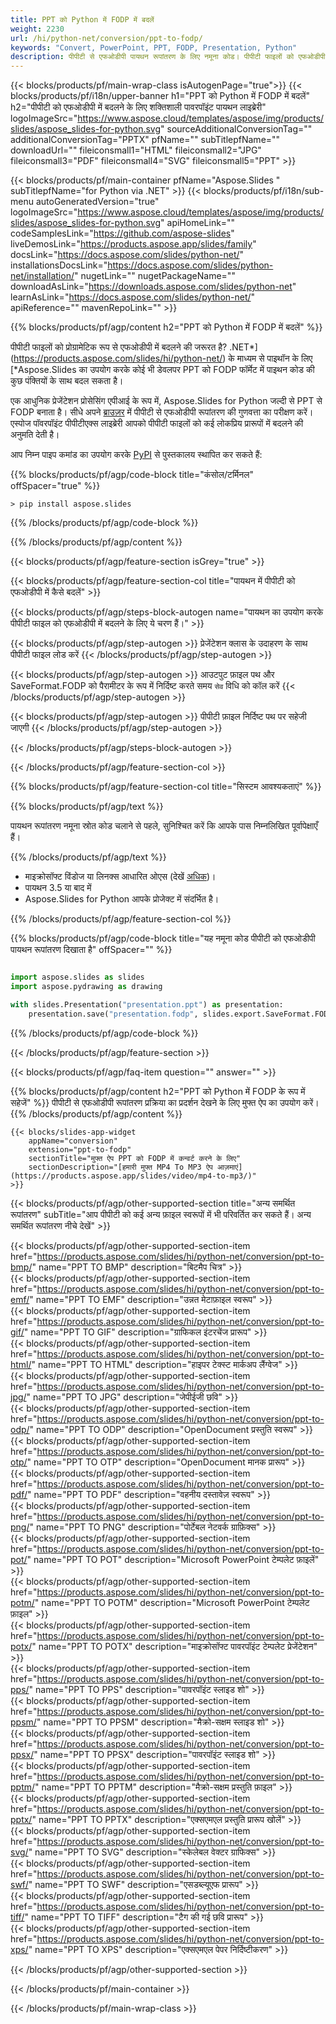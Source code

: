 ```yaml
---
title: PPT को Python में FODP में बदलें
weight: 2230
url: /hi/python-net/conversion/ppt-to-fodp/ 
keywords: "Convert, PowerPoint, PPT, FODP, Presentation, Python"
description: पीपीटी से एफओडीपी पायथन रूपांतरण के लिए नमूना कोड। पीपीटी फाइलों को एफओडीपी फाइलों में बदलने के लिए पावरपॉइंट पायथन एपीआई का उपयोग करें।
---
```


{{< blocks/products/pf/main-wrap-class isAutogenPage="true">}}
{{< blocks/products/pf/i18n/upper-banner h1="PPT को Python में FODP में बदलें" h2="पीपीटी को एफओडीपी में बदलने के लिए शक्तिशाली पावरपॉइंट पायथन लाइब्रेरी" logoImageSrc="https://www.aspose.cloud/templates/aspose/img/products/slides/aspose_slides-for-python.svg" sourceAdditionalConversionTag="" additionalConversionTag="PPTX" pfName="" subTitlepfName="" downloadUrl="" fileiconsmall1="HTML" fileiconsmall2="JPG" fileiconsmall3="PDF" fileiconsmall4="SVG" fileiconsmall5="PPT" >}}

{{< blocks/products/pf/main-container pfName="Aspose.Slides " subTitlepfName="for Python via .NET" >}}
{{< blocks/products/pf/i18n/sub-menu autoGeneratedVersion="true" logoImageSrc="https://www.aspose.cloud/templates/aspose/img/products/slides/aspose_slides-for-python.svg" apiHomeLink="" codeSamplesLink="https://github.com/aspose-slides" liveDemosLink="https://products.aspose.app/slides/family" docsLink="https://docs.aspose.com/slides/python-net/" installationsDocsLink="https://docs.aspose.com/slides/python-net/installation/" nugetLink="" nugetPackageName="" downloadAsLink="https://downloads.aspose.com/slides/python-net" learnAsLink="https://docs.aspose.com/slides/python-net/" apiReference="" mavenRepoLink="" >}}

{{% blocks/products/pf/agp/content h2="PPT को Python में FODP में बदलें" %}}

पीपीटी फाइलों को प्रोग्रामेटिक रूप से एफओडीपी में बदलने की जरूरत है? .NET*](https://products.aspose.com/slides/hi/python-net/) के माध्यम से पाइथॉन के लिए [*Aspose.Slides का उपयोग करके कोई भी डेवलपर PPT को FODP फॉर्मेट में पाइथन कोड की कुछ पंक्तियों के साथ बदल सकता है।

एक आधुनिक प्रेजेंटेशन प्रोसेसिंग एपीआई के रूप में, Aspose.Slides for Python जल्दी से PPT से FODP बनाता है। सीधे अपने [ब्राउज़र](https://products.aspose.app/slides/conversion) में पीपीटी से एफओडीपी रूपांतरण की गुणवत्ता का परीक्षण करें। एस्पोज पॉवरपॉइंट पीपीटीएक्स लाइब्रेरी आपको पीपीटी फाइलों को कई लोकप्रिय प्रारूपों में बदलने की अनुमति देती है।

आप निम्न पाइप कमांड का उपयोग करके [PyPI](https://pypi.org/project/Aspose.Slides/) से पुस्तकालय स्थापित कर सकते हैं:

{{% blocks/products/pf/agp/code-block title="कंसोल/टर्मिनल" offSpacer="true" %}}

```console
> pip install aspose.slides

```

{{% /blocks/products/pf/agp/code-block %}}

{{% /blocks/products/pf/agp/content %}}

{{< blocks/products/pf/agp/feature-section isGrey="true" >}}

{{< blocks/products/pf/agp/feature-section-col title="पायथन में पीपीटी को एफओडीपी में कैसे बदलें" >}}

{{< blocks/products/pf/agp/steps-block-autogen name="पायथन का उपयोग करके पीपीटी फाइल को एफओडीपी में बदलने के लिए ये चरण हैं।" >}}

{{< blocks/products/pf/agp/step-autogen >}}
प्रेजेंटेशन क्लास के उदाहरण के साथ पीपीटी फाइल लोड करें
{{< /blocks/products/pf/agp/step-autogen >}}

{{< blocks/products/pf/agp/step-autogen >}}
आउटपुट फ़ाइल पथ और SaveFormat.FODP को पैरामीटर के रूप में निर्दिष्ट करते समय `सेव` विधि को कॉल करें
{{< /blocks/products/pf/agp/step-autogen >}}

{{< blocks/products/pf/agp/step-autogen >}}
पीपीटी फ़ाइल निर्दिष्ट पथ पर सहेजी जाएगी
{{< /blocks/products/pf/agp/step-autogen >}}

{{< /blocks/products/pf/agp/steps-block-autogen >}}

{{< /blocks/products/pf/agp/feature-section-col >}}

{{% blocks/products/pf/agp/feature-section-col title="सिस्टम आवश्यकताएं" %}}

{{% blocks/products/pf/agp/text %}}

 पायथन रूपांतरण नमूना स्रोत कोड चलाने से पहले, सुनिश्चित करें कि आपके पास निम्नलिखित पूर्वापेक्षाएँ हैं।

{{% /blocks/products/pf/agp/text %}}

- माइक्रोसॉफ्ट विंडोज या लिनक्स आधारित ओएस (देखें [अधिक](https://docs.aspose.com/slides/python-net/system-requirements/))।
- पायथन 3.5 या बाद में
- Aspose.Slides for Python आपके प्रोजेक्ट में संदर्भित है।

{{% /blocks/products/pf/agp/feature-section-col %}}

{{% blocks/products/pf/agp/code-block title="यह नमूना कोड पीपीटी को एफओडीपी पायथन रूपांतरण दिखाता है" offSpacer="" %}}

```py

import aspose.slides as slides
import aspose.pydrawing as drawing

with slides.Presentation("presentation.ppt") as presentation:
    presentation.save("presentation.fodp", slides.export.SaveFormat.FODP)

```
{{% /blocks/products/pf/agp/code-block %}}

{{< /blocks/products/pf/agp/feature-section >}}

{{< blocks/products/pf/agp/faq-item question="" answer="" >}}
 
{{% blocks/products/pf/agp/content h2="PPT को Python में FODP के रूप में सहेजें" %}}
पीपीटी से एफओडीपी रूपांतरण प्रक्रिया का प्रदर्शन देखने के लिए मुफ्त ऐप का उपयोग करें। 
{{% /blocks/products/pf/agp/content %}}

<!-- aboutfile Starts -->

<!-- aboutfile Ends -->

    {{< blocks/slides-app-widget 
        appName="conversion"
        extension="ppt-to-fodp"
        sectionTitle="मुफ्त ऐप PPT को FODP में कन्वर्ट करने के लिए" 
        sectionDescription="[हमारी मुफ्त MP4 To MP3 ऐप आज़माएं](https://products.aspose.app/slides/video/mp4-to-mp3/)" 
    >}}
    
{{< blocks/products/pf/agp/other-supported-section title="अन्य समर्थित रूपांतरण" subTitle="आप पीपीटी को कई अन्य फ़ाइल स्वरूपों में भी परिवर्तित कर सकते हैं। अन्य समर्थित रूपांतरण नीचे देखें" >}}

{{< blocks/products/pf/agp/other-supported-section-item href="https://products.aspose.com/slides/hi/python-net/conversion/ppt-to-bmp/" name="PPT TO BMP" description="बिटमैप चित्र" >}}  
{{< blocks/products/pf/agp/other-supported-section-item href="https://products.aspose.com/slides/hi/python-net/conversion/ppt-to-emf/" name="PPT TO EMF" description="उन्नत मेटाफ़ाइल स्वरूप" >}}  
{{< blocks/products/pf/agp/other-supported-section-item href="https://products.aspose.com/slides/hi/python-net/conversion/ppt-to-gif/" name="PPT TO GIF" description="ग्राफिकल इंटरचेंज प्रारूप" >}}  
{{< blocks/products/pf/agp/other-supported-section-item href="https://products.aspose.com/slides/hi/python-net/conversion/ppt-to-html/" name="PPT TO HTML" description="हाइपर टेक्स्ट मार्कअप लैंग्वेज" >}}  
{{< blocks/products/pf/agp/other-supported-section-item href="https://products.aspose.com/slides/hi/python-net/conversion/ppt-to-jpg/" name="PPT TO JPG" description="जेपीईजी छवि" >}}  
{{< blocks/products/pf/agp/other-supported-section-item href="https://products.aspose.com/slides/hi/python-net/conversion/ppt-to-odp/" name="PPT TO ODP" description="OpenDocument प्रस्तुति स्वरूप" >}}  
{{< blocks/products/pf/agp/other-supported-section-item href="https://products.aspose.com/slides/hi/python-net/conversion/ppt-to-otp/" name="PPT TO OTP" description="OpenDocument मानक प्रारूप" >}}  
{{< blocks/products/pf/agp/other-supported-section-item href="https://products.aspose.com/slides/hi/python-net/conversion/ppt-to-pdf/" name="PPT TO PDF" description="वहनीय दस्तावेज़ स्वरूप" >}}  
{{< blocks/products/pf/agp/other-supported-section-item href="https://products.aspose.com/slides/hi/python-net/conversion/ppt-to-png/" name="PPT TO PNG" description="पोर्टेबल नेटवर्क ग्राफ़िक्स" >}}  
{{< blocks/products/pf/agp/other-supported-section-item href="https://products.aspose.com/slides/hi/python-net/conversion/ppt-to-pot/" name="PPT TO POT" description="Microsoft PowerPoint टेम्पलेट फ़ाइलें" >}}  
{{< blocks/products/pf/agp/other-supported-section-item href="https://products.aspose.com/slides/hi/python-net/conversion/ppt-to-potm/" name="PPT TO POTM" description="Microsoft PowerPoint टेम्पलेट फ़ाइल" >}}  
{{< blocks/products/pf/agp/other-supported-section-item href="https://products.aspose.com/slides/hi/python-net/conversion/ppt-to-potx/" name="PPT TO POTX" description="माइक्रोसॉफ्ट पावरपॉइंट टेम्पलेट प्रेजेंटेशन" >}}  
{{< blocks/products/pf/agp/other-supported-section-item href="https://products.aspose.com/slides/hi/python-net/conversion/ppt-to-pps/" name="PPT TO PPS" description="पावरपॉइंट स्लाइड शो" >}}  
{{< blocks/products/pf/agp/other-supported-section-item href="https://products.aspose.com/slides/hi/python-net/conversion/ppt-to-ppsm/" name="PPT TO PPSM" description="मैक्रो-सक्षम स्लाइड शो" >}}  
{{< blocks/products/pf/agp/other-supported-section-item href="https://products.aspose.com/slides/hi/python-net/conversion/ppt-to-ppsx/" name="PPT TO PPSX" description="पावरपॉइंट स्लाइड शो" >}}  
{{< blocks/products/pf/agp/other-supported-section-item href="https://products.aspose.com/slides/hi/python-net/conversion/ppt-to-pptm/" name="PPT TO PPTM" description="मैक्रो-सक्षम प्रस्तुति फ़ाइल" >}}  
{{< blocks/products/pf/agp/other-supported-section-item href="https://products.aspose.com/slides/hi/python-net/conversion/ppt-to-pptx/" name="PPT TO PPTX" description="एक्सएमएल प्रस्तुति प्रारूप खोलें" >}}  
{{< blocks/products/pf/agp/other-supported-section-item href="https://products.aspose.com/slides/hi/python-net/conversion/ppt-to-svg/" name="PPT TO SVG" description="स्केलेबल वेक्टर ग्राफिक्स" >}}  
{{< blocks/products/pf/agp/other-supported-section-item href="https://products.aspose.com/slides/hi/python-net/conversion/ppt-to-swf/" name="PPT TO SWF" description="एसडब्ल्यूएफ प्रारूप" >}}  
{{< blocks/products/pf/agp/other-supported-section-item href="https://products.aspose.com/slides/hi/python-net/conversion/ppt-to-tiff/" name="PPT TO TIFF" description="टैग की गई छवि प्रारूप" >}}  
{{< blocks/products/pf/agp/other-supported-section-item href="https://products.aspose.com/slides/hi/python-net/conversion/ppt-to-xps/" name="PPT TO XPS" description="एक्सएमएल पेपर निर्दिष्टीकरण" >}}  


{{< /blocks/products/pf/agp/other-supported-section >}}

{{< /blocks/products/pf/main-container >}}
    
{{< /blocks/products/pf/main-wrap-class >}}